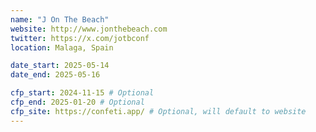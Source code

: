 ```yaml
---
name: "J On The Beach"
website: http://www.jonthebeach.com
twitter: https://x.com/jotbconf
location: Malaga, Spain

date_start: 2025-05-14
date_end: 2025-05-16

cfp_start: 2024-11-15 # Optional
cfp_end: 2025-01-20 # Optional
cfp_site: https://confeti.app/ # Optional, will default to website
---
```

